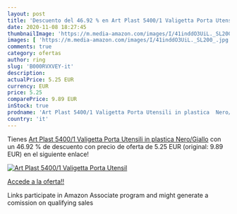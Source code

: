 ```yaml
---
layout: post
title: 'Descuento del 46.92 % en Art Plast 5400/1 Valigetta Porta Utensil'
date: 2020-11-08 18:27:45
thumbnailImage: 'https://m.media-amazon.com/images/I/41inddO3UiL._SL200_.jpg'
images: [ 'https://m.media-amazon.com/images/I/41inddO3UiL._SL200_.jpg' ]
comments: true
category: ofertas
author: ring
slug: 'B000RVXVEY-it'
description:
actualPrice: 5.25 EUR
currency: EUR
price: 5.25
comparePrice: 9.89 EUR
inStock: true
prodname: 'Art Plast 5400/1 Valigetta Porta Utensili in plastica  Nero/Giallo'
country: 'it'
---
```


Tienes [Art Plast 5400/1 Valigetta Porta Utensili in plastica  Nero/Giallo](https://www.amazon.it/dp/B000RVXVEY/?tag=tolees00-21) con un 46.92 % de descuento con precio de oferta de 5.25 EUR (original: 9.89 EUR) en el siguiente enlace!

[![Art Plast 5400/1 Valigetta Porta Utensil](https://m.media-amazon.com/images/I/41inddO3UiL._SL200_.jpg)](https://www.amazon.it/dp/B000RVXVEY/?tag=tolees00-21)

[Accede a la oferta!!](https://www.amazon.it/dp/B000RVXVEY/?tag=tolees00-21)

Links participate in Amazon Associate program and might generate a comission on qualifying sales



